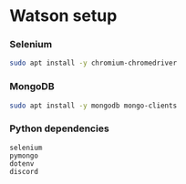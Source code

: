 # Watson setup



### Selenium



```bash 
sudo apt install -y chromium-chromedriver
```



### MongoDB



```bash
sudo apt install -y mongodb mongo-clients
```



### Python dependencies



```
selenium
pymongo
dotenv
discord
```

